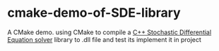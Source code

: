 # cmake-demo-of-SDE-library
A CMake demo. using CMake to compile a [C++ Stochastic Differential Equation solver](https://github.com/architgupta93/SDE) library to .dll file and test its implement it in project
